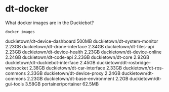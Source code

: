 # dt-docker

What docker images are in the Duckiebot?

```
docker images
```

duckietown/dt-device-dashboard      500MB
duckietown/dt-system-monitor        2.23GB
duckietown/dt-drone-interface       2.34GB
duckietown/dt-files-api             2.23GB
duckietown/dt-device-health         2.23GB
duckietown/dt-device-online         2.24GB
duckietown/dt-code-api              2.23GB
duckietown/dt-core                  2.92GB
duckietown/dt-duckiebot-interface   2.45GB
duckietown/dt-rosbridge-websocket   2.38GB
duckietown/dt-car-interface         2.33GB
duckietown/dt-ros-commons           2.33GB
duckietown/dt-device-proxy          2.24GB
duckietown/dt-commons               2.23GB
duckietown/dt-base-environment      2.2GB
duckietown/dt-gui-tools             3.58GB
portainer/portainer                 62.5MB

